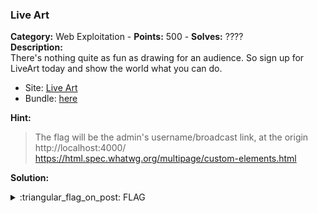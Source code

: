 ### Live Art
**Category:** Web Exploitation - **Points:** 500 - **Solves:** ????  
**Description:**  
There's nothing quite as fun as drawing for an audience. So sign up for LiveArt today and show the world what you can do.  
- Site: [Live Art](http://saturn.picoctf.net:56611/)
- Bundle: [here](./bundle.tar.gz/)

**Hint:**
> The flag will be the admin's username/broadcast link, at the origin http://localhost:4000/
> https://html.spec.whatwg.org/multipage/custom-elements.html  

**Solution:**  


<details>
  <summary>:triangular_flag_on_post: FLAG</summary>

  ```
  picoCTF{}
  ```
</details>

